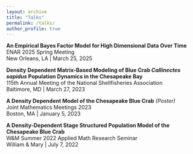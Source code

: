 ```yaml
---
layout: archive
title: "Talks"
permalink: /talks/
author_profile: true
---
```


**An Empirical Bayes Factor Model for High Dimensional Data Over Time**  
ENAR 2025 Spring Meeting  
New Orleans, LA | March 25, 2025

**Density Dependent Matrix-Based Modeling of Blue Crab *Callinectes sapidus* Population Dynamics in the Chesapeake Bay**  
115th Annual Meeting of the National Shellfisheries Association  
Baltimore, MD | March 27, 2023

**A Density Dependent Model of the Chesapeake Blue Crab** *(Poster)*  
Joint Mathematics Meetings 2023  
Boston, MA | January 5, 2023

**A Density-Dependent Stage Structured Population Model of the Chesapeake Blue Crab**  
W&M Summer 2022 Applied Math Research Seminar  
William & Mary | July 7, 2022
